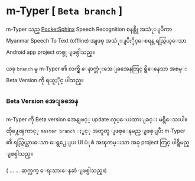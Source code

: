 # m-Typer [ `Beta branch` ]

m-Typer သည္ [PocketSphinx](http://cmusphinx.sourceforge.net/wiki/tutorialandroid) Speech Recognition စနစ္ကို အသံုးျပဳကာ Myanmar Speech To Text (offline) အျဖစ္ အသံုးျပဳႏိုင္ေစရန္ ရည္ရြယ္ေသာ Android app project တစ္ခု ျဖစ္ပါသည္။

ယခု `branch` မွ m-Typer ၏ လက္ရွိ ေနာက္ဆံုးအေျခအေနတြင္ ရွိေနေသာ အစမ္း Beta Version ကို ရယူႏိုင္ ပါသည္။ 

### Beta Version အေျခအေန

m-Typer ကို Beta version အေနျဖင့္ update လုပ္ေပးထားျခင္း မရွိေသးပါ။ ထို႔ေၾကာင့္ `master branch` ႏွင့္ အတူတူ  ျဖစ္ေနမည္ ျဖစ္ျပီး m-Typer ၏ ရည္ရြယ္ထားေသာ ေရွ႕ေျပး UI ပံုစံ အၾကမ္းသာ အခု project တြင္ ပါရွိမည္ ျဖစ္ပါသည္။ 


( ... ... ဆက္လက္ ေရးသားေနဆဲ ျဖစ္ပါသည္။) 
